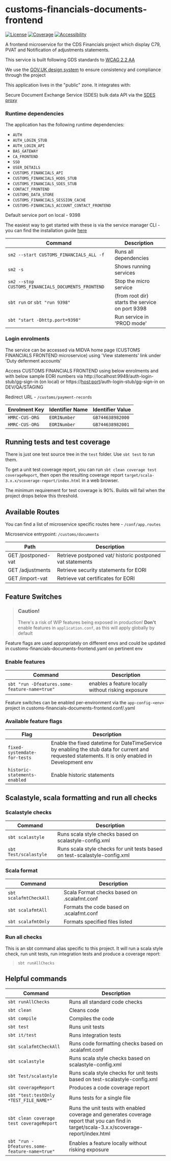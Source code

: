 
# customs-financials-documents-frontend

[![License](https://img.shields.io/badge/License-Apache%202.0-blue.svg)](https://opensource.org/licenses/Apache-2.0) [![Coverage](https://img.shields.io/badge/test_coverage-90-green.svg)](/target/scala-2.11/scoverage-report/index.html) [![Accessibility](https://img.shields.io/badge/WCAG2.2-AA-purple.svg)](https://www.gov.uk/service-manual/helping-people-to-use-your-service/understanding-wcag)

A frontend microservice for the CDS Financials project which display C79, PVAT and Notification of adjustments statements.

This service is built following GDS standards to [WCAG 2.2 AA](https://www.gov.uk/service-manual/helping-people-to-use-your-service/understanding-wcag)

We use the [GOV.UK design system](https://design-system.service.gov.uk/) to ensure consistency and compliance through the project

This application lives in the "public" zone. It integrates with:

Secure Document Exchange Service (SDES) bulk data API via the [SDES proxy](https://github.com/hmrc/secure-data-exchange-proxy)

### Runtime dependencies

The application has the following runtime dependencies:

* `AUTH`
* `AUTH_LOGIN_STUB`
* `AUTH_LOGIN_API`
* `BAS_GATEWAY`
* `CA_FRONTEND`
* `SSO`
* `USER_DETAILS`
* `CUSTOMS_FINANCIALS_API`
* `CUSTOMS_FINANCIALS_HODS_STUB`
* `CUSTOMS_FINANCIALS_SDES_STUB`
* `CONTACT_FRONTEND`
* `CUSTOMS_DATA_STORE`
* `CUSTOMS_FINANCIALS_SESSION_CACHE`
* `CUSTOMS-FINANCIALS_ACCOUNT_CONTACT_FRONTEND`

Default service port on local - 9398

The easiest way to get started with these is via the service manager CLI - you can find the installation guide [here](https://docs.tax.service.gov.uk/mdtp-handbook/documentation/developer-set-up/set-up-service-manager.html)

| Command                                            | Description                                      |
|----------------------------------------------------|--------------------------------------------------|
| `sm2 --start CUSTOMS_FINANCIALS_ALL -f`            | Runs all dependencies                            |
| `sm2 -s`                                           | Shows running services                           |
| `sm2 --stop CUSTOMS_FINANCIALS_DOCUMENTS_FRONTEND` | Stop the micro service                           |
| `sbt run` or `sbt "run 9398"`                      | (from root dir) starts the service on port  9398 |
| `sbt "start -Dhttp.port=9398"`                     | Run service in 'PROD mode'                       |

### Login enrolments

The service can be accessed via MIDVA home page (CUSTOMS FINANCIALS FRONTEND microservice) using 'View statements' link under 'Duty deferment accounts'

Access CUSTOMS FINANCIALS FRONTEND using below enrolments and with below sample EORI numbers
via http://localhost:9949/auth-login-stub/gg-sign-in (on local) or https://<host:port>/auth-login-stub/gg-sign-in on DEV/QA/STAGING

Redirect URL - `/customs/payment-records`

| Enrolment Key	 | Identifier Name | Identifier Value |
|----------------|-----------------|------------------|
| `HMRC-CUS-ORG` | `EORINumber`    | `GB744638982000` |
| `HMRC-CUS-ORG` | `EORINumber`    | `GB744638982001` |

## Running tests and test coverage

There is just one test source tree in the `test` folder. Use `sbt test` to run them.

To get a unit test coverage report, you can run `sbt clean coverage test coverageReport`,
then open the resulting coverage report `target/scala-3.x.x/scoverage-report/index.html` in a web browser.

The minimum requirement for test coverage is 90%. Builds will fail when the project drops below this threshold.

## Available Routes

You can find a list of microservice specific routes here - `/conf/app.routes`

Microservice entrypoint: `/customs/documents`

| Path                | Description                                               |
|---------------------|-----------------------------------------------------------|
| GET  /postponed-vat | Retrieve postponed vat/ historic postponed vat statements |                
| GET  /adjustments   | Retrieve security statements for EORI                     |                
| GET  /import-vat    | Retrieve vat certificates for EORI                        |    

## Feature Switches

> ### Caution!
> There's a risk of WIP features being exposed in production!
> **Don't** enable features in `application.conf`, as this will apply globally by default

Feature flags are used appropriately on different envs and could be updated in customs-financials-documents-frontend.yaml on pertinent env

### Enable features
| Command                                       | Description                                        |
|-----------------------------------------------|----------------------------------------------------|
| `sbt "run -Dfeatures.some-feature-name=true"` | enables a feature locally without risking exposure |

Feature switches can be enabled per-environment via the `app-config-<env>` project in customs-financials-documents-frontend.conf/.yaml

### Available feature flags
| Flag                          | Description                                                                                                                                         |
|-------------------------------|-----------------------------------------------------------------------------------------------------------------------------------------------------|
| `fixed-systemdate-for-tests`  | Enable the fixed datetime for DateTimeService by enabling the stub data for current and requested statements. It is only enabled in Development env |
| `historic-statements-enabled` | Enable historic statements                                                                                                                          |

## Scalastyle, scala formatting and run all checks

### Scalastyle checks
| Command               | Description                                                                |
|-----------------------|----------------------------------------------------------------------------|
| `sbt scalastyle`      | Runs scala style checks based on scalastyle-config.xml                     |                                                     |
| `sbt Test/scalastyle` | Runs scala style checks for unit tests based on test-scalastyle-config.xml |

### Scala format
| Command                | Description                                 |
|------------------------|---------------------------------------------|
| `sbt scalafmtCheckAll` | Scala Format checks based on .scalafmt.conf |                                                     |
| `sbt scalafmtAll`      | Formats the code based on .scalafmt.conf    |
| `sbt scalafmtOnly`     | Formats specified files listed              |

### Run all checks
This is an sbt command alias specific to this project. It will run a scala style check, run unit tests, run integration tests and produce a coverage report:
> `sbt runAllChecks`

## Helpful commands

| Command                                       | Description                                                                                                                                 |
|-----------------------------------------------|---------------------------------------------------------------------------------------------------------------------------------------------|
| `sbt runAllChecks`                            | Runs all standard code checks                                                                                                               |
| `sbt clean`                                   | Cleans code                                                                                                                                 |
| `sbt compile`                                 | Compiles the code                                                                                                                           |
| `sbt test`                                    | Runs unit tests                                                                                                                             |
| `sbt it/test`                                 | Runs integration tests                                                                                                                      |
| `sbt scalafmtCheckAll`                        | Runs code formatting checks based on .scalafmt.conf                                                                                         |
| `sbt scalastyle`                              | Runs scala style checks based on scalastyle-config.xml                                                                                      |
| `sbt Test/scalastyle`                         | Runs scala style checks for unit tests based on test-scalastyle-config.xml                                                                  |
| `sbt coverageReport`                          | Produces a code coverage report                                                                                                             |
| `sbt "test:testOnly *TEST_FILE_NAME*"`        | Runs tests for a single file                                                                                                                |
| `sbt clean coverage test coverageReport`      | Runs the unit tests with enabled coverage and generates coverage report that you can find in target/scala-3.x.x/scoverage-report/index.html |
| `sbt "run -Dfeatures.some-feature-name=true"` | Enables a feature locally without risking exposure                                                                                          |

